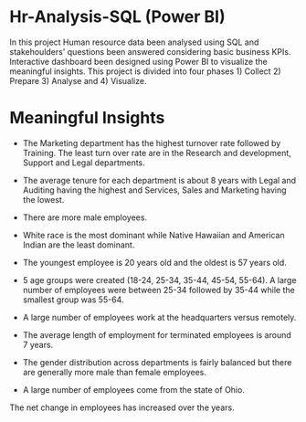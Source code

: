 # Hr-Analysis-SQL (Power BI)
In this project Human resource data been analysed using SQL and stakehoulders' questions been answered considering basic business KPIs. Interactive dashboard been designed using Power BI to visualize the meaningful insights. This project is divided into four phases 1) Collect 2) Prepare 3) Analyse and 4) Visualize.

# Meaningful Insights

- The Marketing department has the highest turnover rate followed by Training. The least turn over rate are in the Research and development, Support and Legal departments.

- The average tenure for each department is about 8 years with Legal and Auditing having the highest and Services, Sales and Marketing having the lowest.

- There are more male employees.

- White race is the most dominant while Native Hawaiian and American Indian are the least dominant.

- The youngest employee is 20 years old and the oldest is 57 years old.

- 5 age groups were created (18-24, 25-34, 35-44, 45-54, 55-64). A large number of employees were between 25-34 followed by 35-44 while the smallest group was 55-64.

- A large number of employees work at the headquarters versus remotely.

- The average length of employment for terminated employees is around 7 years.

- The gender distribution across departments is fairly balanced but there are generally more male than female employees.

- A large number of employees come from the state of Ohio.

The net change in employees has increased over the years.
